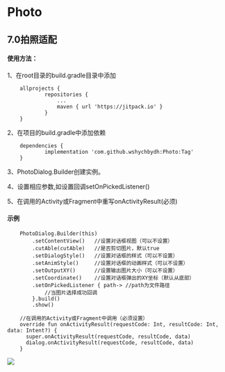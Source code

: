 # Photo
## 7.0拍照适配

#### 使用方法：

1、在root目录的build.gradle目录中添加
```
    allprojects {
            repositories {
                ...
                maven { url 'https://jitpack.io' }
            }
    }
```

2、在项目的build.gradle中添加依赖
```
    dependencies {
            implementation 'com.github.wshychbydh:Photo:Tag'
    }
```

3、PhotoDialog.Builder创建实例。

4、设置相应参数,如设置回调setOnPickedListener()

5、在调用的Activity或Fragment中重写onActivityResult(必须)

#### 示例

```
    PhotoDialog.Builder(this)
        .setContentView()   //设置对话框视图（可以不设置）
        .cutAble(cutAble)   //是否剪切图片，默认true
        .setDialogStyle()   //设置对话框的样式（可以不设置）
        .setAnimStyle()     //设置对话框的动画样式（可以不设置）
        .setOutputXY()      //设置输出图片大小（可以不设置）
        .setCoordinate()    //设置对话框弹出的XY坐标（默认从底部）
        .setOnPickedListener { path-> //path为文件路径
            //当图片选择成功回调
        }.build()
        .show()

    //在调用的Activity或Fragment中调用（必须设置）
    override fun onActivityResult(requestCode: Int, resultCode: Int, data: Intent?) {
      super.onActivityResult(requestCode, resultCode, data)
      dialog.onActivityResult(requestCode, resultCode, data)
    }
```

[![](https://jitpack.io/v/wshychbydh/Photo.svg)](https://jitpack.io/#wshychbydh/Photo)
